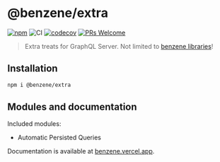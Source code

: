# @benzene/extra

[![npm](https://badgen.net/npm/v/@benzene/extra)](https://www.npmjs.com/package/@benzene/extra)
![CI](https://github.com/hoangvvo/benzene/workflows/CI/badge.svg)
[![codecov](https://codecov.io/gh/hoangvvo/benzene/branch/main/graph/badge.svg?token=KUCEOC1JT2)](https://codecov.io/gh/hoangvvo/benzene)
[![PRs Welcome](https://badgen.net/badge/PRs/welcome/ff5252)](/CONTRIBUTING.md)

> Extra treats for GraphQL Server. Not limited to [benzene libraries](https://github.com/hoangvvo/benzene)!

## Installation

```bash
npm i @benzene/extra
```

## Modules and documentation

Included modules:

- Automatic Persisted Queries

Documentation is available at [benzene.vercel.app](https://benzene.vercel.app/reference/extra).